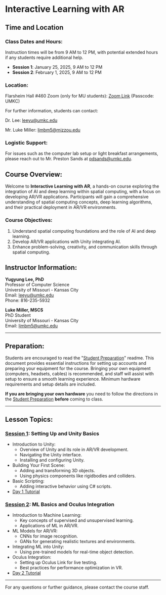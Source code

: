 # Interactive Learning with AR

## Time and Location

### Class Dates and Hours:
Instruction times will be from 9 AM to 12 PM, with potential extended hours if any students require additional help.  
- **Session 1**: January 25, 2025, 9 AM to 12 PM    
- **Session 2**: February 1, 2025, 9 AM to 12 PM  

### Location:
Flarsheim Hall #460
Zoom (only for MU students):  [Zoom Link](https://umsystem.zoom.us/j/2174320035?pwd=b1lRVTZ1enpYYWQ3dzVacFBiRC9CUT09) (Passcode: UMKC)

For further information, students can contact:

Dr. Lee: [leeyu@umkc.edu](leeyu@umkc.edu)  
  
Mr. Luke Miller: [ljmbm5@mizzou.edu](ljmbm5@mizzou.edu)
### Logistic Support:
For issues such as the computer lab setup or light breakfast arrangements, please reach out to Mr. Preston Sands at [pdsands@umkc.edu](pdsands@umkc.edu).
  

## Course Overview:
Welcome to **Interactive Learning with AR**, a hands-on course exploring the integration of AI and deep learning within spatial computing, with a focus on developing AR/VR applications. Participants will gain a comprehensive understanding of spatial computing concepts, deep learning algorithms, and their practical deployment in AR/VR environments.

### **Course Objectives**:
1. Understand spatial computing foundations and the role of AI and deep learning.  
2. Develop AR/VR applications with Unity integrating AI.  
3. Enhance problem-solving, creativity, and communication skills through spatial computing.  


## Instructor Information:
**Yugyung Lee, PhD**  
Professor of Computer Science  
University of Missouri - Kansas City  
Email: leeyu@umkc.edu  
Phone: 816-235-5932     
  
**Luke Miller, MSCS**  
PhD Student  
University of Missouri - Kansas City  
Email: ljmbm5@umkc.edu  

---

## Preparation:
Students are encouraged to read the "[Student Preparation](https://github.com/Luke-J-Miller/Human--Computer-Interactions-VR-AR/tree/main/Student%20Preparation)" readme. This document provides essential instructions for setting up accounts and preparing your equipment for the course. Bringing your own equipment (computers, headsets, cables) is recommended, and staff will assist with setup to ensure a smooth learning experience. Minimum hardware requirements and setup details are included.

**If you are bringing your own hardware** you need to follow the directions in the [Student Preparation](https://github.com/Luke-J-Miller/Human--Computer-Interactions-VR-AR/tree/main/Student%20Preparation) **before** coming to class.

---

## Lesson Topics:

### **[Session 1](https://docs.google.com/presentation/d/1utVYhSMCL8EviY2QNkuyc3JoUDwlz9j4vyebENd_kko/edit?usp=sharing): Setting Up and Unity Basics**
- Introduction to Unity:
  - Overview of Unity and its role in AR/VR development.
  - Navigating the Unity interface.
  - Installing and configuring Unity.
- Building Your First Scene:
  - Adding and transforming 3D objects.
  - Using physics components like rigidbodies and colliders.
- Basic Scripting:
  - Adding interactive behavior using C# scripts.
- [Day 1 Tutorial](https://docs.google.com/presentation/d/1Y3cza8zijudi5H94pD02mJVoUkspxiIu7tfud0khCfs/edit?usp=sharing)

### **[Session 2](https://docs.google.com/presentation/d/1utVYhSMCL8EviY2QNkuyc3JoUDwlz9j4vyebENd_kko/edit?usp=sharing): ML Basics and Oculus Integration**
- Introduction to Machine Learning:
  - Key concepts of supervised and unsupervised learning.
  - Applications of ML in AR/VR.
- ML Models for AR/VR:
  - CNNs for image recognition.
  - GANs for generating realistic textures and environments.
- Integrating ML into Unity:
  - Using pre-trained models for real-time object detection.
- Oculus Integration:
  - Setting up Oculus Link for live testing.
  - Best practices for performance optimization in VR.
- [Day 2 Tutorial](https://docs.google.com/presentation/d/19WS5syjc_-pRmuItQGxl4eUanslJmr0OKvpAUZAHwFE/edit?usp=sharing)

---

For any questions or further guidance, please contact the course staff.
